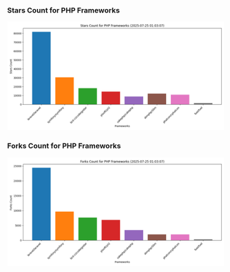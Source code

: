 ### Stars Count for PHP Frameworks

![Stars Chart](./archive/charts/20250725010307_stars_count.png)

### Forks Count for PHP Frameworks

![Forks Chart](./archive/charts/20250725010307_forks_count.png)

